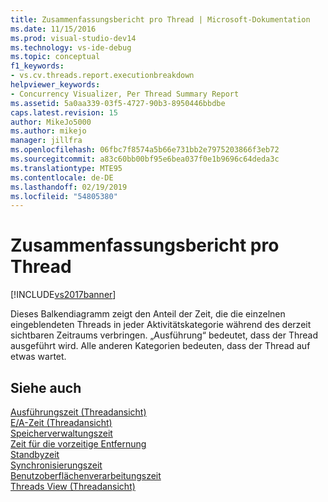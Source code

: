 ```yaml
---
title: Zusammenfassungsbericht pro Thread | Microsoft-Dokumentation
ms.date: 11/15/2016
ms.prod: visual-studio-dev14
ms.technology: vs-ide-debug
ms.topic: conceptual
f1_keywords:
- vs.cv.threads.report.executionbreakdown
helpviewer_keywords:
- Concurrency Visualizer, Per Thread Summary Report
ms.assetid: 5a0aa339-03f5-4727-90b3-8950446bbdbe
caps.latest.revision: 15
author: MikeJo5000
ms.author: mikejo
manager: jillfra
ms.openlocfilehash: 06fbc7f8574a5b66e731bb2e7975203866f3eb72
ms.sourcegitcommit: a83c60bb00bf95e6bea037f0e1b9696c64deda3c
ms.translationtype: MTE95
ms.contentlocale: de-DE
ms.lasthandoff: 02/19/2019
ms.locfileid: "54805380"
---
```

# <a name="per-thread-summary-report"></a>Zusammenfassungsbericht pro Thread
[!INCLUDE[vs2017banner](../includes/vs2017banner.md)]

Dieses Balkendiagramm zeigt den Anteil der Zeit, die die einzelnen eingeblendeten Threads in jeder Aktivitätskategorie während des derzeit sichtbaren Zeitraums verbringen. „Ausführung“ bedeutet, dass der Thread ausgeführt wird. Alle anderen Kategorien bedeuten, dass der Thread auf etwas wartet.  
  
## <a name="see-also"></a>Siehe auch  
 [Ausführungszeit (Threadansicht)](../profiling/execution-time-threads-view.md)   
 [E/A-Zeit (Threadansicht)](../profiling/i-o-time-threads-view.md)   
 [Speicherverwaltungszeit](../profiling/memory-management-time.md)   
 [Zeit für die vorzeitige Entfernung](../profiling/preemption-time.md)   
 [Standbyzeit](../profiling/sleep-time.md)   
 [Synchronisierungszeit](../profiling/synchronization-time.md)   
 [Benutzoberflächenverarbeitungszeit](../profiling/ui-processing-time.md)   
 [Threads View (Threadansicht)](../profiling/threads-view-parallel-performance.md)
